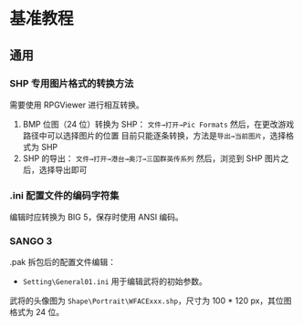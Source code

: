 # 基准教程

## 通用

### SHP 专用图片格式的转换方法

需要使用 RPGViewer 进行相互转换。

1. BMP 位图（24 位）转换为 SHP：
   `文件→打开→Pic Formats`
   然后，在更改游戏路径中可以选择图片的位置
   目前只能逐条转换，方法是`导出→当前图片`，选择格式为 SHP
2. SHP 的导出：
   `文件→打开→港台→奥汀→三国群英传系列`
   然后，浏览到 SHP 图片之后，选择导出即可



### .ini 配置文件的编码字符集

编辑时应转换为 BIG 5，保存时使用 ANSI 编码。



### SANGO 3

.pak 拆包后的配置文件编辑：

- `Setting\General01.ini` 用于编辑武将的初始参数。

武将的头像图为 `Shape\Portrait\WFACExxx.shp`，尺寸为 100 * 120 px，其位图格式为 24 位。

